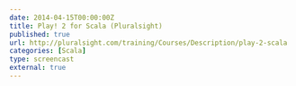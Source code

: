 ```yaml
---
date: 2014-04-15T00:00:00Z
title: Play! 2 for Scala (Pluralsight)
published: true
url: http://pluralsight.com/training/Courses/Description/play-2-scala
categories: [Scala]
type: screencast
external: true
---
```

